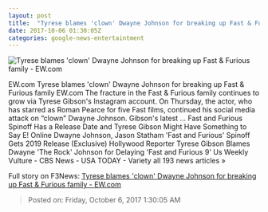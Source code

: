 ```yaml
---
layout: post
title:  "Tyrese blames 'clown' Dwayne Johnson for breaking up Fast & Furious family - EW.com"
date: 2017-10-06 01:30:05Z
categories: google-news-entertaintment
---
```


![Tyrese blames 'clown' Dwayne Johnson for breaking up Fast & Furious family - EW.com](http://ewedit.files.wordpress.com/2017/10/tyrese-dwayne-johnson.jpg?crop=0px%2C0px%2C2700px%2C1417.5px&resize=1200%2C630)

EW.com Tyrese blames 'clown' Dwayne Johnson for breaking up Fast & Furious family EW.com The fracture in the Fast & Furious family continues to grow via Tyrese Gibson's Instagram account. On Thursday, the actor, who has starred as Roman Pearce for five Fast films, continued his social media attack on “clown” Dwayne Johnson. Gibson's latest ... Fast and Furious Spinoff Has a Release Date and Tyrese Gibson Might Have Something to Say E! Online Dwayne Johnson, Jason Statham 'Fast and Furious' Spinoff Gets 2019 Release (Exclusive) Hollywood Reporter Tyrese Gibson Blames Dwayne 'The Rock' Johnson for Delaying 'Fast and Furious 9' Us Weekly Vulture - CBS News - USA TODAY - Variety all 193 news articles »


Full story on F3News: [Tyrese blames 'clown' Dwayne Johnson for breaking up Fast & Furious family - EW.com](http://www.f3nws.com/n/jknpsC)

> Posted on: Friday, October 6, 2017 1:30:05 AM
